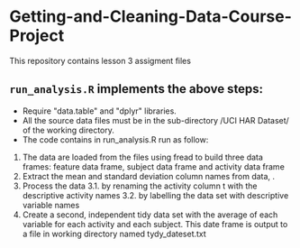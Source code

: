 # Getting-and-Cleaning-Data-Course-Project
This repository contains lesson 3 assigment files 
##  ```run_analysis.R``` implements the above steps:

* Require  "data.table" and "dplyr" libraries.
* All the source data files must be in the sub-directory /UCI HAR Dataset/ of the working directory. 
* The code contains  in run_analysis.R run as follow:
1. The data are loaded from the files using fread to build three data frames: feature data frame, subject data frame and activity data frame
2. Extract the mean and standard deviation column names from data, .
3. Process the data
 3.1. by renaming the activity column t with the descriptive activity names
 3.2. by labelling the data set with descriptive variable names
4.  Create a second, independent tidy data set with the average of each variable for each activity and each subject.
	This date frame is output to a file in working directory named tydy_dateset.txt
